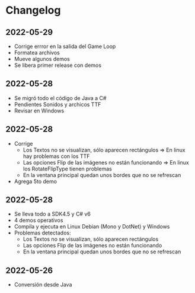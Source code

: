 # Changelog

## 2022-05-29
- Corrige errror en la salida del Game Loop
- Formatea archivos
- Mueve algunos demos
- Se libera primer release con demos

## 2022-05-28
- Se migró todo el código de Java a C#
- Pendientes Sonidos y archicos TTF
- Revisar en Windows

## 2022-05-28
- Corrige
    - Los Textos no se visualizan, sólo aparecen rectángulos => En linux hay problemas con los TTF
    - Las opciones Flip de las imágenes no están funcionando => En linux los RotateFlipType tienen problemas
    - En la ventana principal quedan unos bordes que no se refrescan
- Agrega 5to demo

## 2022-05-28
- Se lleva todo a SDK4.5 y C# v6
- 4 demos operativos
- Compila y ejecuta en Linux Debian (Mono y DotNet) y Windows
- Problemas detectados:
    - Los Textos no se visualizan, sólo aparecen rectángulos
    - Las opciones Flip de las imágenes no están funcionando
    - En la ventana principal quedan unos bordes que no se refrescan

## 2022-05-26
- Conversión desde Java
